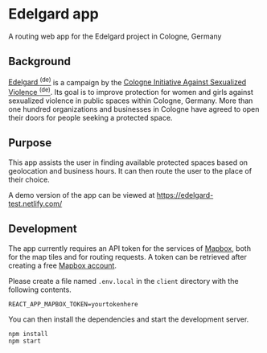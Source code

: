 # Edelgard app

A routing web app for the Edelgard project in Cologne, Germany

## Background

[Edelgard <sup>(de)</sup>](https://edelgard.koeln/) is a campaign by the [Cologne Initiative Against Sexualized Violence <sup>(de)</sup>](https://www.koelner-initiative-gegen-sexualisierte-gewalt.de/).
Its goal is to improve protection for women and girls against sexualized violence in public spaces within Cologne, Germany.
More than one hundred organizations and businesses in Cologne have agreed to open their doors for people seeking a protected space.

## Purpose

This app assists the user in finding available protected spaces based on geolocation and business hours.
It can then route the user to the place of their choice.

A demo version of the app can be viewed at https://edelgard-test.netlify.com/

## Development

The app currently requires an API token for the services of [Mapbox](https://www.mapbox.com/),
both for the map tiles and for routing requests.
A token can be retrieved after creating a free [Mapbox account](https://account.mapbox.com/auth/signup/).

Please create a file named `.env.local` in the `client` directory with the following contents.

```shell
REACT_APP_MAPBOX_TOKEN=yourtokenhere
```

You can then install the dependencies and start the development server.

```shell
npm install
npm start
```